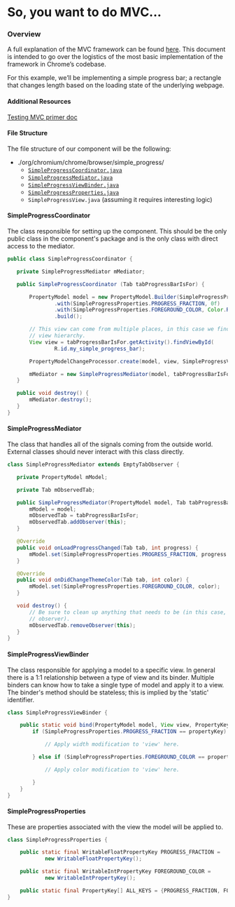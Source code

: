 # So, you want to do MVC...

### Overview
A full explanation of the MVC framework can be found [here](https://docs.google.com/document/d/1nP9NjTvsSMZvkR_aWRZPdy67wRINomgQ7AfEtbsIwzg). This document is intended to go over the logistics of the most basic implementation of the framework in Chrome’s codebase.

For this example, we’ll be implementing a simple progress bar; a rectangle that changes length based on the loading state of the underlying webpage.

#### Additional Resources
[Testing MVC primer doc](https://docs.google.com/document/d/1Mel7f4lE_osFjnttkxu1wcUf_k9CmIzPv6oxwCw9tx4/edit#)

#### File Structure
The file structure of our component will be the following:
* ./org/chromium/chrome/browser/simple_progress/
  * [`SimpleProgressCoordinator.java`](#SimpleProgressCoordinator)
  * [`SimpleProgressMediator.java`](#SimpleProgressMediator)
  * [`SimpleProgressViewBinder.java`](#SimpleProgressViewBinder)
  * [`SimpleProgressProperties.java`](#SimpleProgressProperties)
  * `SimpleProgressView.java` (assuming it requires interesting logic)

#### SimpleProgressCoordinator
The class responsible for setting up the component. This should be the only public class in the component's package and is the only class with direct access to the mediator.

```java
public class SimpleProgressCoordinator {

   private SimpleProgressMediator mMediator;

   public SimpleProgressCoordinator (Tab tabProgressBarIsFor) {

       PropertyModel model = new PropertyModel.Builder(SimpleProgressProperties.ALL_KEYS)
               .with(SimpleProgressProperties.PROGRESS_FRACTION, 0f)
               .with(SimpleProgressProperties.FOREGROUND_COLOR, Color.RED)
               .build();

       // This view can come from multiple places, in this case we find it in the existing
       // view hierarchy.
       View view = tabProgressBarIsFor.getActivity().findViewById(
               R.id.my_simple_progress_bar);

       PropertyModelChangeProcessor.create(model, view, SimpleProgressViewBinder::bind);

       mMediator = new SimpleProgressMediator(model, tabProgressBarIsFor);
   }

   public void destroy() {
       mMediator.destroy();
   }
}
```

#### SimpleProgressMediator
The class that handles all of the signals coming from the outside world. External classes should never interact with this class directly.

```java
class SimpleProgressMediator extends EmptyTabObserver {

   private PropertyModel mModel;

   private Tab mObservedTab;

   public SimpleProgressMediator(PropertyModel model, Tab tabProgressBarIsFor) {
       mModel = model;
       mObservedTab = tabProgressBarIsFor;
       mObservedTab.addObserver(this);
   }

   @Override
   public void onLoadProgressChanged(Tab tab, int progress) {
       mModel.set(SimpleProgressProperties.PROGRESS_FRACTION, progress / 100f);
   }

   @Override
   public void onDidChangeThemeColor(Tab tab, int color) {
       mModel.set(SimpleProgressProperties.FOREGROUND_COLOR, color);
   }

   void destroy() {
       // Be sure to clean up anything that needs to be (in this case, detach the tab
       // observer).
       mObservedTab.removeObserver(this);
   }
}
```

#### SimpleProgressViewBinder
The class responsible for applying a model to a specific view. In general there is a 1:1 relationship between a type of view and its binder. Multiple binders can know how to take a single type of model and apply it to a view. The binder's method should be stateless; this is implied by the 'static' identifier.

```java
class SimpleProgressViewBinder {

    public static void bind(PropertyModel model, View view, PropertyKey propertyKey) {
        if (SimpleProgressProperties.PROGRESS_FRACTION == propertyKey) {

            // Apply width modification to 'view' here.

        } else if (SimpleProgressProperties.FOREGROUND_COLOR == propertyKey) {

            // Apply color modification to 'view' here.

        }
    }
}
```

#### SimpleProgressProperties
These are properties associated with the view the model will be applied to.

```java
class SimpleProgressProperties {

    public static final WritableFloatPropertyKey PROGRESS_FRACTION =
            new WritableFloatPropertyKey();

    public static final WritableIntPropertyKey FOREGROUND_COLOR =
            new WritableIntPropertyKey();

    public static final PropertyKey[] ALL_KEYS = {PROGRESS_FRACTION, FOREGROUND_COLOR};
}
```

